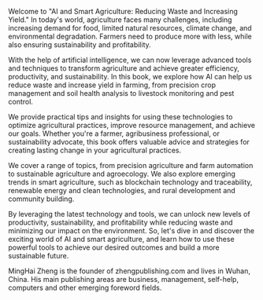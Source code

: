 
Welcome to "AI and Smart Agriculture: Reducing Waste and Increasing Yield." In today's world, agriculture faces many challenges, including increasing demand for food, limited natural resources, climate change, and environmental degradation. Farmers need to produce more with less, while also ensuring sustainability and profitability.

With the help of artificial intelligence, we can now leverage advanced tools and techniques to transform agriculture and achieve greater efficiency, productivity, and sustainability. In this book, we explore how AI can help us reduce waste and increase yield in farming, from precision crop management and soil health analysis to livestock monitoring and pest control.

We provide practical tips and insights for using these technologies to optimize agricultural practices, improve resource management, and achieve our goals. Whether you're a farmer, agribusiness professional, or sustainability advocate, this book offers valuable advice and strategies for creating lasting change in your agricultural practices.

We cover a range of topics, from precision agriculture and farm automation to sustainable agriculture and agroecology. We also explore emerging trends in smart agriculture, such as blockchain technology and traceability, renewable energy and clean technologies, and rural development and community building.

By leveraging the latest technology and tools, we can unlock new levels of productivity, sustainability, and profitability while reducing waste and minimizing our impact on the environment. So, let's dive in and discover the exciting world of AI and smart agriculture, and learn how to use these powerful tools to achieve our desired outcomes and build a more sustainable future.

MingHai Zheng is the founder of zhengpublishing.com and lives in Wuhan, China. His main publishing areas are business, management, self-help, computers and other emerging foreword fields.

